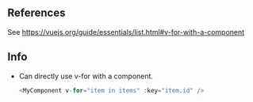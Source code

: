 ## References

See https://vuejs.org/guide/essentials/list.html#v-for-with-a-component

## Info

-  Can directly use v-for with a component.
   ```js
   <MyComponent v-for="item in items" :key="item.id" />
   ```
